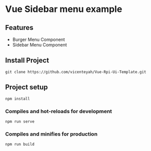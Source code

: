 # Vue Sidebar menu example

## Features

- Burger Menu Component
- Sidebar Menu Component

## Install Project

```
git clone https://github.com/vicenteyah/Vue-Rpi-Ui-Template.git
```

## Project setup

```
npm install
```

### Compiles and hot-reloads for development

```
npm run serve
```

### Compiles and minifies for production

```
npm run build
```

